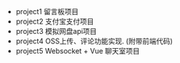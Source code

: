 - project1   留言板项目
- project2   支付宝支付项目
- project3   模拟网盘api项目
- project4   OSS上传、评论功能实现. (附带前端代码)
- project5   Websocket + Vue 聊天室项目
